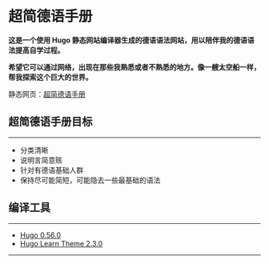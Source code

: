 # 超简德语手册

**这是一个使用 Hugo 静态网站编译器生成的德语语法网站，用以陪伴我的德语语法提高自学过程。**

**希望它可以通过网络，出现在那些我熟悉或者不熟悉的地方。像一艘太空船一样，帮我探索这个巨大的世界。**

静态网页：[超简德语手册](https://deutsch.yangliu.cloud/)

## 超简德语手册目标

---
- 分类清晰
- 说明言简意赅
- 针对有德语基础人群
- 保持尽可能简短，可能隐去一些最基础的语法

## 编译工具

---

- [Hugo 0.56.0](https://gohugo.io/)
- [Hugo Learn Theme 2.3.0](https://learn.netlify.com/en/)

---
